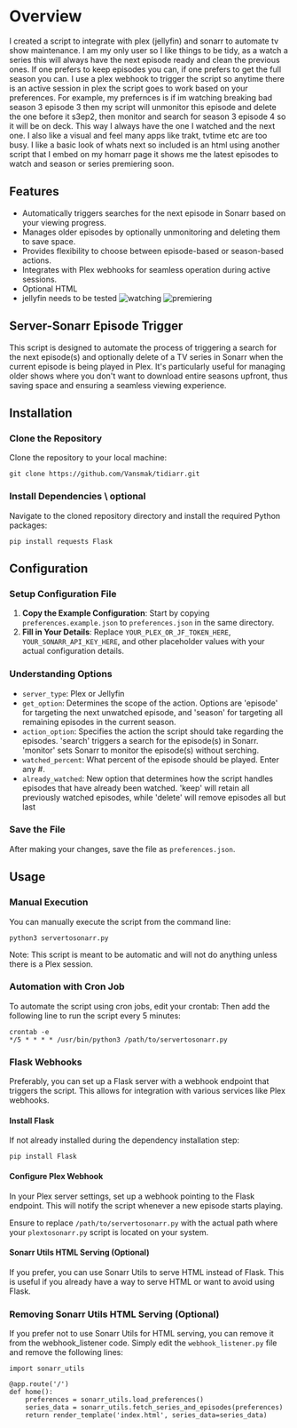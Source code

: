 # Overview

I created a script to integrate with plex (jellyfin) and sonarr to automate tv show maintenance.  I am my only user so I like things to be tidy, as a watch a series this will always have the next episode ready and clean the previous ones.  If one prefers to keep episodes you can, if one prefers to get the full season you can. I use a plex webhook to trigger the script so anytime there is an active session in plex the script goes to work based on your preferences.  For example, my prefernces is if im watching breaking bad season 3 episode 3 then my script will unmonitor this episode and delete the one before it s3ep2, then monitor and search for season 3 episode 4 so it will be on deck. This way I always have the one I watched and the next one.  I also like a visual and feel many apps like trakt, tvtime etc are too busy. I like a basic look of whats next so included is an html using another script that I embed on my homarr page it shows me the latest episodes to watch and season or series premiering soon. 
## Features
- Automatically triggers searches for the next episode in Sonarr based on your viewing progress.
- Manages older episodes by optionally unmonitoring and deleting them to save space.
- Provides flexibility to choose between episode-based or season-based actions.
- Integrates with Plex webhooks for seamless operation during active sessions.
- Optional HTML
- jellyfin needs to be tested
  ![watching](https://github.com/Vansmak/tidiarr/assets/16037573/068af13e-de0a-4b65-848e-bb709eb27a1d) ![premiering](https://github.com/Vansmak/tidiarr/assets/16037573/80483a6a-22f5-424d-8bd5-3586d2224d5d)


## Server-Sonarr Episode Trigger  
This script is designed to automate the process of triggering a search for the next episode(s) and optionally delete of a TV series in Sonarr when the current episode is being played in Plex. It's particularly useful for managing older shows where you don't want to download entire seasons upfront, thus saving space and ensuring a seamless viewing experience.

## Installation

### Clone the Repository
Clone the repository to your local machine:
```
git clone https://github.com/Vansmak/tidiarr.git

```
### Install Dependencies \ optional
Navigate to the cloned repository directory and install the required Python packages:

```
pip install requests Flask
```

## Configuration

### Setup Configuration File
1. **Copy the Example Configuration**: Start by copying `preferences.example.json` to `preferences.json` in the same directory.
2. **Fill in Your Details**: Replace `YOUR_PLEX_OR_JF_TOKEN_HERE`, `YOUR_SONARR_API_KEY_HERE`, and other placeholder values with your actual configuration details.

### Understanding Options
- `server_type`: Plex or Jellyfin
- `get_option`: Determines the scope of the action. Options are 'episode' for targeting the next unwatched episode, and 'season' for targeting all remaining episodes in the current season.
- `action_option`: Specifies the action the script should take regarding the episodes. 'search' triggers a search for the episode(s) in Sonarr. 'monitor' sets Sonarr to monitor the episode(s) without serching.
- `watched_percent`: What percent of the episode should be played. Enter any #.
- `already_watched`: New option that determines how the script handles episodes that have already been watched. 'keep' will retain all previously watched episodes, while 'delete' will remove episodes all but last
### Save the File
After making your changes, save the file as `preferences.json`.

## Usage

### Manual Execution
You can manually execute the script from the command line:
```
python3 servertosonarr.py

```
Note: This script is meant to be automatic and will not do anything unless there is a Plex session.

### Automation with Cron Job
To automate the script using cron jobs, edit your crontab:
Then add the following line to run the script every 5 minutes:
```
crontab -e
*/5 * * * * /usr/bin/python3 /path/to/servertosonarr.py

```

### Flask Webhooks
Preferably, you can set up a Flask server with a webhook endpoint that triggers the script. This allows for integration with various services like Plex webhooks.

#### Install Flask
If not already installed during the dependency installation step:
```
pip install Flask
```

#### Configure Plex Webhook
In your Plex server settings, set up a webhook pointing to the Flask endpoint. This will notify the script whenever a new episode starts playing.

Ensure to replace `/path/to/servertosonarr.py` with the actual path where your `plextosonarr.py` script is located on your system.

#### Sonarr Utils HTML Serving (Optional)
If you prefer, you can use Sonarr Utils to serve HTML instead of Flask. This is useful if you already have a way to serve HTML or want to avoid using Flask.

### Removing Sonarr Utils HTML Serving (Optional)
If you prefer not to use Sonarr Utils for HTML serving, you can remove it from the webhook_listener code. Simply edit the `webhook_listener.py` file and remove the following lines:

```
import sonarr_utils
```
```
@app.route('/')
def home():
    preferences = sonarr_utils.load_preferences()
    series_data = sonarr_utils.fetch_series_and_episodes(preferences)
    return render_template('index.html', series_data=series_data)
```
